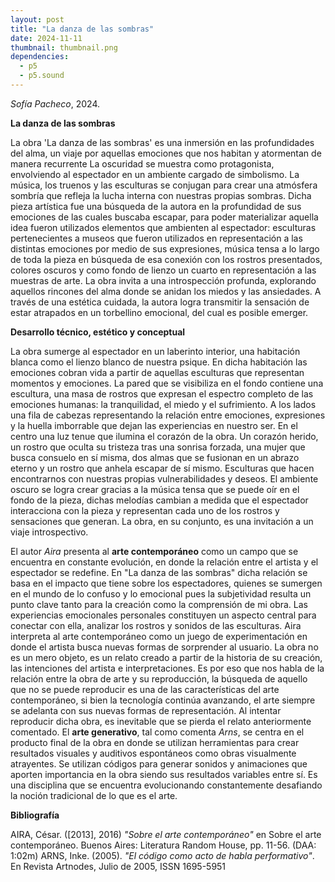 ```yaml
---
layout: post
title: "La danza de las sombras"
date: 2024-11-11
thumbnail: thumbnail.png
dependencies:
  - p5
  - p5.sound
---
```


<div id="div-sketch">
  <script type="text/javascript" src="sketch.js"></script>
</div>

_Sofía Pacheco_, 2024.

**La danza de las sombras**

La obra 'La danza de las sombras' es una inmersión en las profundidades del alma, un viaje por aquellas emociones que nos habitan y atormentan de manera recurrente
La oscuridad se muestra como protagonista, envolviendo al espectador en un ambiente cargado de simbolismo. La música, los truenos y las esculturas se conjugan para crear una atmósfera sombría que refleja la lucha interna con nuestras propias sombras. Dicha pieza artística fue una búsqueda de la autora en la profundidad de sus emociones de las cuales buscaba escapar, para poder materializar aquella idea fueron utilizados elementos que ambienten al espectador: esculturas pertenecientes a museos que fueron utilizados en representación a las distintas emociones por medio de sus expresiones, música tensa a lo largo de toda la pieza en búsqueda de esa conexión con los rostros presentados, colores oscuros y como fondo de lienzo un cuarto en representación a las muestras de arte.
La obra invita a una introspección profunda, explorando aquellos rincones del alma donde se anidan los miedos y las ansiedades. A través de una estética cuidada, la autora logra transmitir la sensación de estar atrapados en un torbellino emocional, del cual es posible emerger.


**Desarrollo técnico, estético y conceptual**

La obra sumerge al espectador en un laberinto interior, una habitación blanca como el lienzo blanco de nuestra psique. En dicha habitación las emociones cobran vida a partir de aquellas esculturas que representan momentos y emociones. La pared que se visibiliza en el fondo contiene una escultura, una masa de rostros que expresan el espectro completo de las emociones humanas: la tranquilidad, el miedo y el sufrimiento. A los lados una fila de cabezas representando la relación entre emociones, expresiones y la huella imborrable que dejan las experiencias en nuestro ser. En el centro una luz tenue que ilumina el corazón de la obra. Un corazón herido, un rostro que oculta su tristeza tras una sonrisa forzada, una mujer que busca consuelo en sí misma, dos almas que se fusionan en un abrazo eterno y un rostro que anhela escapar de sí mismo. Esculturas que hacen encontrarnos con nuestras propias vulnerabilidades y deseos.
El ambiente oscuro se logra crear gracias a la música tensa que se puede oír en el fondo de la pieza, dichas melodías cambian a medida que el espectador interacciona con la pieza y representan cada uno de los rostros y sensaciones que generan. La obra, en su conjunto, es una invitación a un viaje introspectivo.

El autor _Aira_ presenta al **arte contemporáneo** como un campo que se encuentra en constante evolución, en donde la relación entre el artista y el espectador se redefine. En "La danza de las sombras" dicha relación se basa en el impacto que tiene sobre los espectadores, quienes se sumergen en el mundo de lo confuso y lo emocional pues la subjetividad resulta un punto clave tanto para la creación como la comprensión de mi obra. Las experiencias emocionales personales constituyen un aspecto central para conectar con ella, analizar los rostros y sonidos de las esculturas. Aira interpreta al arte contemporáneo como un juego de experimentación en donde el artista busca nuevas formas de sorprender al usuario. La obra no es un mero objeto, es un relato creado a partir de la historia de su creación, las intenciones del artista e interpretaciones. Es por eso que nos habla de la relación entre la obra de arte y su reproducción, la búsqueda de aquello que no se puede reproducir es una de las características del arte contemporáneo, si bien la tecnología continúa avanzando, el arte siempre se adelanta con sus nuevas formas de representación. Al intentar reproducir dicha obra, es inevitable que se pierda el relato anteriormente comentado. 
El **arte generativo**, tal como comenta _Arns_, se centra en el producto final de la obra en donde se utilizan herramientas para crear resultados visuales y auditivos espontáneos como obras visualmente atrayentes. Se utilizan códigos para generar sonidos y animaciones que aporten importancia en la obra siendo sus resultados variables entre sí. Es una disciplina que se encuentra evolucionando constantemente desafiando la noción tradicional de lo que es el arte.

**Bibliografía**

AIRA, César. ([2013], 2016) _"Sobre el arte contemporáneo"_  en Sobre el arte contemporáneo. Buenos Aires: Literatura Random House, pp. 11-56. (DAA: 1:02m)
ARNS, Inke. (2005). _"El código como acto de habla performativo"_. En Revista Artnodes, Julio de 2005, ISSN 1695-5951